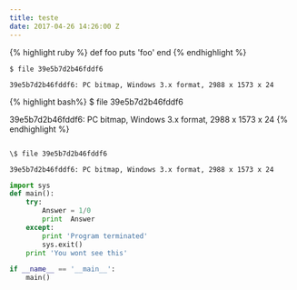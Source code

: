```yaml
---
title: teste
date: 2017-04-26 14:26:00 Z
---
```


{% highlight ruby %}
def foo
puts 'foo'
end
{% endhighlight %}

    $ file 39e5b7d2b46fddf6 
    
    39e5b7d2b46fddf6: PC bitmap, Windows 3.x format, 2988 x 1573 x 24

{% highlight bash%}
\$ file 39e5b7d2b46fddf6

39e5b7d2b46fddf6: PC bitmap, Windows 3.x format, 2988 x 1573 x 24
{% endhighlight %}


```

\$ file 39e5b7d2b46fddf6

39e5b7d2b46fddf6: PC bitmap, Windows 3.x format, 2988 x 1573 x 24

```

```python
import sys
def main():
    try:
        Answer = 1/0
        print  Answer
    except:
        print 'Program terminated'
        sys.exit()
    print 'You wont see this'

if __name__ == '__main__': 
    main()
```
